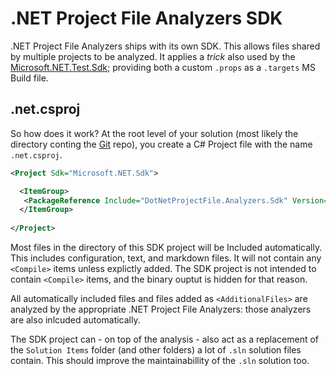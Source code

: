 # .NET Project File Analyzers SDK
.NET Project File Analyzers ships with its own SDK. This allows files shared by
multiple projects to be analyzed. It applies a *trick* also used by the
[Microsoft.NET.Test.Sdk](https://www.nuget.org/packages/Microsoft.NET.Test.Sdk);
providing both a custom `.props` as a `.targets` MS Build file.

## .net.csproj
So how does it work? At the root level of your solution (most likely the
directory conting the [Git](https://en.wikipedia.org/wiki/Git) repo), you
 create a C# Project file with the name `.net.csproj`.

``` XML
<Project Sdk="Microsoft.NET.Sdk">

  <ItemGroup>
   <PackageReference Include="DotNetProjectFile.Analyzers.Sdk" Version="*" PrivateAssets="all" />
  </ItemGroup>
  
</Project>
```

Most files in the directory of this SDK project will be Included automatically.
This includes configuration, text, and markdown files. It will not contain any
`<Compile>` items unless explictly added. The SDK project is not intended to
contain `<Compile>` items, and the binary ouptut is hidden for that reason.

All automatically included files and files added as `<AdditionalFiles>` are
analyzed by the appropriate .NET Project File Analyzers: those analyzers are
also inlcuded automatically.

The SDK project can - on top of the analysis - also act as a replacement of
the `Solution Items` folder (and other folders) a lot of `.sln` solution files
contain. This should improve the maintainabillity of the `.sln` solution too.
